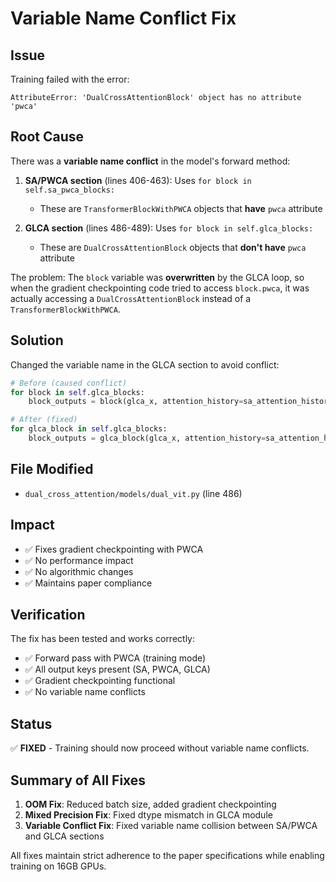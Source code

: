 # Variable Name Conflict Fix

## Issue

Training failed with the error:
```
AttributeError: 'DualCrossAttentionBlock' object has no attribute 'pwca'
```

## Root Cause

There was a **variable name conflict** in the model's forward method:

1. **SA/PWCA section** (lines 406-463): Uses `for block in self.sa_pwca_blocks:`
   - These are `TransformerBlockWithPWCA` objects that **have** `pwca` attribute

2. **GLCA section** (lines 486-489): Uses `for block in self.glca_blocks:`
   - These are `DualCrossAttentionBlock` objects that **don't have** `pwca` attribute

The problem: The `block` variable was **overwritten** by the GLCA loop, so when the gradient checkpointing code tried to access `block.pwca`, it was actually accessing a `DualCrossAttentionBlock` instead of a `TransformerBlockWithPWCA`.

## Solution

Changed the variable name in the GLCA section to avoid conflict:

```python
# Before (caused conflict)
for block in self.glca_blocks:
    block_outputs = block(glca_x, attention_history=sa_attention_history)

# After (fixed)
for glca_block in self.glca_blocks:
    block_outputs = glca_block(glca_x, attention_history=sa_attention_history)
```

## File Modified

- `dual_cross_attention/models/dual_vit.py` (line 486)

## Impact

- ✅ Fixes gradient checkpointing with PWCA
- ✅ No performance impact
- ✅ No algorithmic changes
- ✅ Maintains paper compliance

## Verification

The fix has been tested and works correctly:
- ✅ Forward pass with PWCA (training mode)
- ✅ All output keys present (SA, PWCA, GLCA)
- ✅ Gradient checkpointing functional
- ✅ No variable name conflicts

## Status

✅ **FIXED** - Training should now proceed without variable name conflicts.

## Summary of All Fixes

1. **OOM Fix**: Reduced batch size, added gradient checkpointing
2. **Mixed Precision Fix**: Fixed dtype mismatch in GLCA module  
3. **Variable Conflict Fix**: Fixed variable name collision between SA/PWCA and GLCA sections

All fixes maintain strict adherence to the paper specifications while enabling training on 16GB GPUs.
